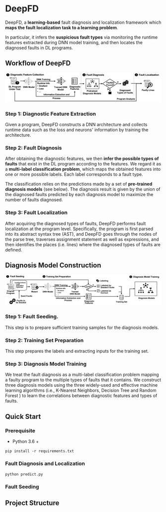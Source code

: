 # DeepFD

DeepFD, a **learning-based** fault diagnosis and localization framework which **maps the fault localization task to a learning problem**. 

In particular, it infers the **suspicious fault types** via monitoring the runtime features extracted during DNN model training, and then locates the diagnosed faults in DL programs.



## Workflow of DeepFD

![workflow](./Figures/workflow.png)



### Step 1: Diagnostic Feature Extraction

Given a program, DeepFD constructs a DNN architecture and collects runtime data such as the loss and neurons' information by training the architecture. 



### Step 2: Fault Diagnosis

After obtaining the diagnostic features, we then **infer the possible types of faults** that exist in the DL program according to the features. We regard it as a **multi-label classification problem**, which maps the obtained features into one or more possible labels.  Each label corresponds to a fault type. 

The classification relies on the predictions made by a set of **pre-trained diagnosis models** (see below). The diagnosis result is given by the union of the diagnosed faults predicted by each diagnosis model to maximize the number of faults diagnosed.



### Step 3: Fault Localization

After acquiring the diagnosed types of faults, DeepFD performs fault localization at the program level. Specifically, the program is first parsed into its abstract syntax tree (AST), and DeepFD goes through the nodes of the parse tree, traverses assignment statement as well as expressions, and then identifies the places (i.e. lines) where the diagnosed types of faults are defined. 



## Diagnosis Model Construction

![model-prep](./Figures/model-prep.png)

### Step 1: Fault Seeding. 

This step is to prepare sufficient training samples for the diagnosis models.



### Step 2: Training Set Preparation

This step prepares the labels and extracting inputs for the training set.



### Step 3: Diagnosis Model Training

We treat the fault diagnosis as a multi-label classification problem mapping a faulty program to the multiple types of faults that it contains. We construct three diagnosis models using the three widely-used and effective machine learning algorithms (i.e., K-Nearest Neighbors, Decision Tree and Random Forest ) to learn the correlations between diagnostic features and types of faults.



## Quick Start

### Prerequisite

- Python 3.6 +

```shell
pip install -r requirements.txt
```



### Fault Diagnosis and Localization

```shell
python predict.py
```



### Fault Seeding





## Project Structure




